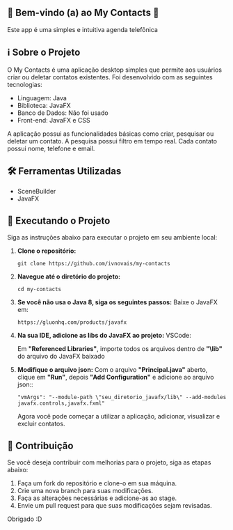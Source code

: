 ## 🎉 **Bem-vindo (a) ao My Contacts** 🚀

Este app é uma simples e intuitiva agenda telefônica

## ℹ️ Sobre o Projeto

O My Contacts é uma aplicação desktop simples que permite aos usuários criar ou deletar contatos existentes. Foi desenvolvido com as seguintes tecnologias:

- Linguagem: Java
- Biblioteca: JavaFX
- Banco de Dados: Não foi usado
- Front-end: JavaFX e CSS

A aplicação possui as funcionalidades básicas como criar, pesquisar ou deletar um contato. A pesquisa possui filtro em tempo real. Cada contato possui nome, telefone e email.

## 🛠️ Ferramentas Utilizadas

- SceneBuilder
- JavaFX

## 🚀 Executando o Projeto

Siga as instruções abaixo para executar o projeto em seu ambiente local:

1. **Clone o repositório:**

   ```
   git clone https://github.com/ivnovais/my-contacts
   ```

2. **Navegue até o diretório do projeto:**

   ```
   cd my-contacts
   ```

3. **Se você não usa o Java 8, siga os seguintes passos:**
    Baixe o JavaFX em:
   ```
   https://gluonhq.com/products/javafx
   ```

4. **Na sua IDE, adicione as libs do JavaFX ao projeto:**
   VSCode:

   Em **"Referenced Libraries"**, importe todos os arquivos dentro de **"\lib"** do arquivo do JavaFX baixado

5. **Modifique o arquivo json:**
    Com o arquivo **"Principal.java"** aberto, clique em **"Run"**, depois **"Add Configuration"** e adicione ao arquivo json::
  
   ```
   "vmArgs": "--module-path \"seu_diretorio_javafx/lib\" --add-modules javafx.controls,javafx.fxml"
   ```

   Agora você pode começar a utilizar a aplicação, adicionar, visualizar e excluir contatos.

## 📝 Contribuição

Se você deseja contribuir com melhorias para o projeto, siga as etapas abaixo:

1. Faça um fork do repositório e clone-o em sua máquina.
2. Crie uma nova branch para suas modificações.
3. Faça as alterações necessárias e adicione-as ao stage.
4. Envie um pull request para que suas modificações sejam revisadas.

Obrigado :D